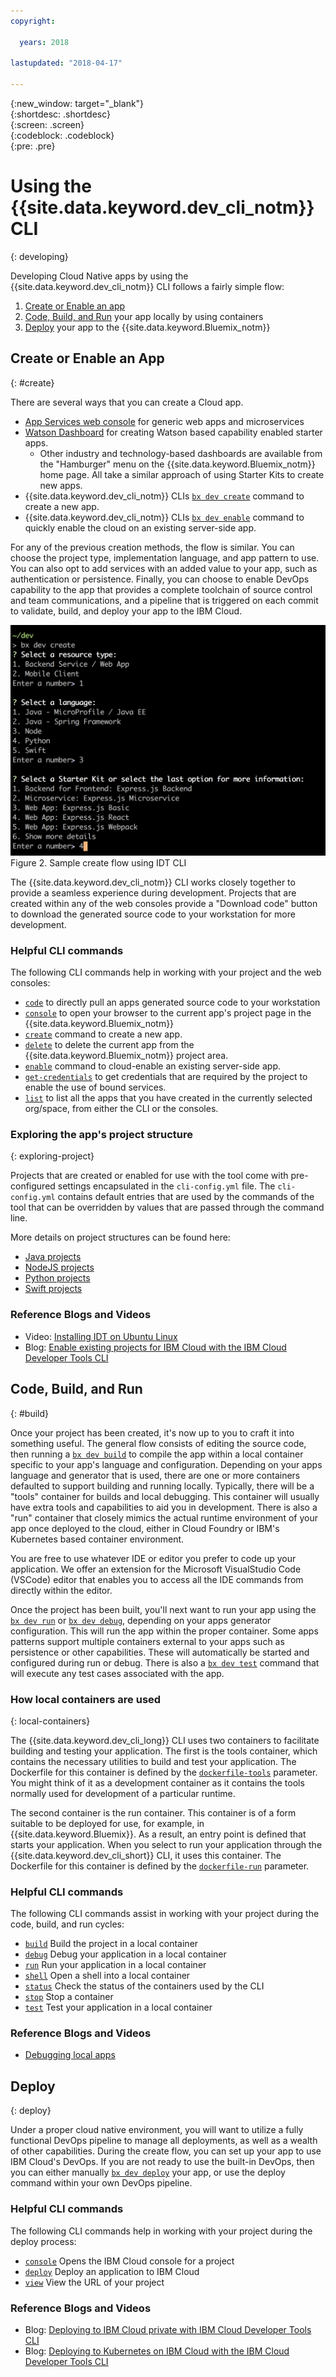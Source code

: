 ```yaml
---
copyright:

  years: 2018

lastupdated: "2018-04-17"

---
```


{:new_window: target="_blank"}  
{:shortdesc: .shortdesc}  
{:screen: .screen}  
{:codeblock: .codeblock}  
{:pre: .pre}  

# Using the {{site.data.keyword.dev_cli_notm}} CLI
{: developing}

Developing Cloud Native apps by using the {{site.data.keyword.dev_cli_notm}} CLI follows a fairly simple flow:

1. [Create or Enable an app](#create)
2. [Code, Build, and Run](#build) your app locally by using containers
3. [Deploy](#deploy) your app to the {{site.data.keyword.Bluemix_notm}}

## Create or Enable an App
{: #create}

There are several ways that you can create a Cloud app.
- [App Services web console](https://console.bluemix.net/developer/appservice) for generic web apps and microservices
- [Watson Dashboard](https://console.bluemix.net/dashboard/watson) for creating Watson based capability enabled starter apps.
    - Other industry and technology-based dashboards are available from the "Hamburger" menu on the {{site.data.keyword.Bluemix_notm}} home page. All take a similar approach of using Starter Kits to create new apps.
- {{site.data.keyword.dev_cli_notm}} CLIs [`bx dev create`](./commands.html#create) command to create a new app.
- {{site.data.keyword.dev_cli_notm}} CLIs [`bx dev enable`](./commands.html#enable) command to quickly enable the cloud on an existing server-side app.

For any of the previous creation methods, the flow is similar. You can choose the project type, implementation language, and app pattern to use. You can also opt to add services with an added value to your app, such as authentication or persistence. Finally, you can choose to enable DevOps capability to the app that provides a complete toolchain of source control and team communications, and a pipeline that is triggered on each commit to validate, build, and deploy your app to the IBM Cloud.

![Sample create flow using IDT CLI](create_flow.png "Sample create flow using IDT CLI") <br> Figure 2. Sample create flow using IDT CLI

The {{site.data.keyword.dev_cli_notm}} CLI works closely together to provide a seamless experience during development. Projects that are created within any of the web consoles provide a "Download code" button to download the generated source code to your workstation for more development.

### Helpful CLI commands
The following CLI commands help in working with your project and the web consoles:
- [`code`](./commands.html#enable) to directly pull an apps generated source code to your workstation
- [`console`](./commands.html#console) to open your browser to the current app's project page in the {{site.data.keyword.Bluemix_notm}}
- [`create`](./commands.html#create) command to create a new app.
- [`delete`](./commands.html#delete) to delete the current app from the {{site.data.keyword.Bluemix_notm}} project area.
- [`enable`](./commands.html#enable) command to cloud-enable an existing server-side app.
- [`get-credentials`](./commands.html#get-credentials) to get credentials that are required by the project to enable the use of bound services.
- [`list`](./commands.html#list) to list all the apps that you have created in the currently selected org/space, from either the CLI or the consoles.


### Exploring the app's project structure
{: exploring-project}

Projects that are created or enabled for use with the tool come with pre-configured settings encapsulated in the `cli-config.yml` file. The `cli-config.yml` contains default entries that are used by the commands of the tool that can be overridden by values that are passed through the command line.

More details on project structures can be found here:
- [Java projects](/docs/apps/projects/java_project_contents.html)
- [NodeJS projects](/docs/apps/projects/node_project_contents.html)
- [Python projects](/docs/apps/projects/python_project_contents.html)
- [Swift projects](/docs/apps/projects/swift_project_contents.html)


### Reference Blogs and Videos
- Video: [Installing IDT on Ubuntu Linux]()
- Blog: [Enable existing projects for IBM Cloud with the IBM Cloud Developer Tools CLI](https://www.ibm.com/blogs/bluemix/2017/09/enable-existing-projects-ibm-cloud-ibm-cloud-developer-tools-cli/)



## Code, Build, and Run
{: #build}


Once your project has been created, it's now up to you to craft it into something useful. The general flow consists of editing the source code, then running a [`bx dev build`](commands.html#build) to compile the app within a local container specific to your app's language and configuration. Depending on your apps language and generator that is used, there are one or more containers defaulted to support building and running locally.  Typically, there will be a "tools" container for builds and local debugging.  This container will usually have extra tools and capabilities to aid you in development.  There is also a "run" container that closely mimics the actual runtime environment of your app once deployed to the cloud, either in Cloud Foundry or IBM's Kubernetes based container environment.


You are free to use whatever IDE or editor you prefer to code up your application. We offer an extension for the Microsoft VisualStudio Code (VSCode) editor that enables you to access all the IDE commands from directly within the editor.

Once the project has been built, you'll next want to run your app using the [`bx dev run`](commands.html#run) or [`bx dev debug`](commands.html#debug), depending on your apps generator configuration.  This will run the app within the proper container.  Some apps patterns support multiple containers external to your apps such as persistence or other capabilities.  These will automatically be started and configured during run or debug.  There is also a [`bx dev test`](commands.html#test) command that will execute any test cases associated with the app.


### How local containers are used
{: local-containers}

The {{site.data.keyword.dev_cli_long}} CLI uses two containers to facilitate building and testing your application. The first is the tools container, which contains the necessary utilities to build and test your application. The Dockerfile for this container is defined by the [`dockerfile-tools`](commands.html#command-parameters) parameter. You might think of it as a development container as it contains the tools normally used for development of a particular runtime.

The second container is the run container. This container is of a form suitable to be deployed for use, for example, in {{site.data.keyword.Bluemix}}. As a result, an entry point is defined that starts your application. When you select to run your application through the {{site.data.keyword.dev_cli_short}} CLI, it uses this container. The Dockerfile for this container is defined by the [`dockerfile-run`](commands.html#run-parameters) parameter.


### Helpful CLI commands
The following CLI commands assist in working with your project during the code, build, and run cycles:
- [`build`](./commands.html#build) Build the project in a local container
- [`debug`](./commands.html#debug) Debug your application in a local container
- [`run`](./commands.html#run) Run your application in a local container
- [`shell`](./commands.html#shell) Open a shell into a local container
- [`status`](./commands.html#status) Check the status of the containers used by the CLI
- [`stop`](./commands.html#stop) Stop a container
- [`test`](./commands.html#test) Test your application in a local container

### Reference Blogs and Videos
- [Debugging local apps](local_debug.html)





## Deploy
{: deploy}

Under a proper cloud native environment, you will want to utilize a fully functional DevOps pipeline to manage all deployments, as well as a wealth of other capabilities.  During the create flow, you can set up your app to use IBM Cloud's DevOps.  If you are not ready to use the built-in DevOps, then you can either manually [`bx dev deploy`](./commands.html#deploy) your app, or use the deploy command within your own DevOps pipeline.  



### Helpful CLI commands
The following CLI commands help in working with your project during the deploy process:
- [`console`](./commands.html#console) Opens the IBM Cloud console for a project
- [`deploy`](./commands.html#deploy) Deploy an application to IBM Cloud
- [`view`](./commands.html#view) View the URL of your project


### Reference Blogs and Videos
- Blog: [Deploying to IBM Cloud private with IBM Cloud Developer Tools CLI](https://www.ibm.com/blogs/bluemix/2017/09/deploying-ibm-cloud-private-ibm-cloud-developer-tools-cli/)
- Blog: [Deploying to Kubernetes on IBM Cloud with the IBM Cloud Developer Tools CLI](https://www.ibm.com/blogs/bluemix/2017/09/deploying-kubernetes-ibm-cloud-ibm-cloud-developer-tools-cli/)
